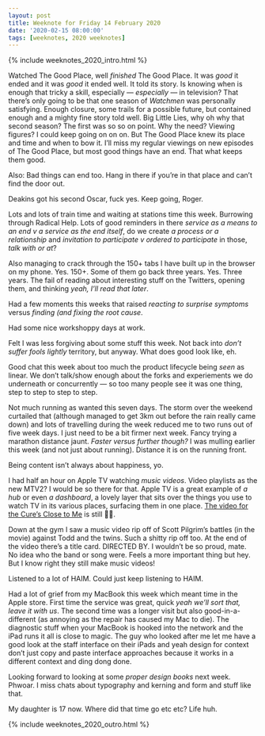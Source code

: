 ```yaml
---
layout: post
title: Weeknote for Friday 14 February 2020
date: '2020-02-15 08:00:00'
tags: [weeknotes, 2020 weeknotes]
---
```

{% include weeknotes_2020_intro.html %}

Watched The Good Place, well _finished_ The Good Place. It was _good_ it ended and it was _good_ it ended well. It told its story. Is knowing when is enough that tricky a skill, especially — _especially_ — in television? That there’s only going to be that one season of _Watchmen_ was personally satisfying. Enough closure, some trails for a possible future, but contained enough and a mighty fine story told well. Big Little Lies, why oh why that second season? The first was so so on point. Why the need? Viewing figures? I could keep going on on on. But The Good Place knew its place and time and when to bow it. I’ll miss my regular viewings on new episodes of The Good Place, but most good things have an end. That what keeps them good.

Also: Bad things can end too. Hang in there if you’re in that place and can’t find the door out.

Deakins got his second Oscar, fuck yes. Keep going, Roger.
 
Lots and lots of train time and waiting at stations time this week. Burrowing through Radical Help. Lots of good reminders in there _service as a means to an end v a service as the end itself_, do we create _a process or a relationship_ and _invitation to participate v ordered to participate_ in those, _talk with or at_? 

Also managing to crack through the 150+ tabs I have built up in the browser on my phone. Yes. 150+. Some of them go back three years. Yes. Three years. The fail of reading about interesting stuff on the Twitters, opening them, and thinking _yeah, I’ll read that later_.

Had a few moments this weeks that raised _reacting to surprise symptoms_ versus _finding (and fixing the root cause_.

Had some nice workshoppy days at work.

Felt I was less forgiving about some stuff this week. Not back into _don’t suffer fools lightly_ territory, but anyway. What does good look like, eh.

Good chat this week about too much the product lifecycle being _seen_ as linear. We don’t talk/show enough about the forks and experiements we do underneath or concurrently — so too many people see it was one thing, step to step to step to step.

Not much running as wanted this seven days. The storm over the weekend curtailed that (although managed to get 3km out before the rain really came down) and lots of travelling during the week reduced me to two runs out of five week days. I just need to be a bit firmer next week. Fancy trying a marathon distance jaunt. _Faster versus further though?_ I was mulling earlier this week (and not just about running). Distance it is on the running front.

Being content isn’t always about happiness, yo.

I had half an hour on Apple TV watching _music videos_. Video playlists as the new MTV2? I would be so there for that. Apple TV is a great example of _a hub_ or even _a dashboard_, a lovely layer that sits over the things you use to watch TV in its various places, surfacing them in one place. [The video for the Cure’s Close to Me](https://youtu.be/BjvfIJstWeg) is still 👌🏼.

Down at the gym I saw a music video rip off of Scott Pilgrim’s battles (in the movie) against Todd and the twins. Such a shitty rip off too. At the end of the video there’s a title card. DIRECTED BY. I wouldn’t be so proud, mate. No idea who the band or song were. Feels a more important thing but hey. But I know right they still make music videos!

Listened to a lot of HAIM. Could just keep listening to HAIM.

Had a lot of grief from my MacBook this week which meant time in the Apple store. First time the service was great, quick _yeah we’ll sort that, leave it with us_. The second time was a longer visit but also good-in-a-different (as annoying as the repair has caused my Mac to die). The diagnostic stuff when your MacBook is hooked into the network and the iPad runs it all is close to magic. The guy who looked after me let me have a good look at the staff interface on their iPads and yeah design for context don’t just copy and paste interface approaches because it works in a different context and ding dong done.

Looking forward to looking at some _proper design books_ next week. Phwoar. I miss chats about typography and kerning and form and stuff like that.

My daughter is 17 now. Where did that time go etc etc? Life huh.

{% include weeknotes_2020_outro.html %}
